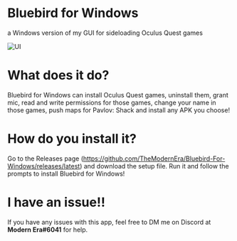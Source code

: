 # Bluebird for Windows
a Windows version of my GUI for sideloading Oculus Quest games

![UI](https://i.imgur.com/TEQNsQF.png)

# What does it do?
Bluebird for Windows can install Oculus Quest games, uninstall them, grant mic, read and write permissions for those games, change your name in those games, push maps for Pavlov: Shack and install any APK you choose!

# How do you install it?
Go to the Releases page (https://github.com/TheModernEra/Bluebird-For-Windows/releases/latest) and download the setup file. Run it and follow the prompts to install Bluebird for Windows!

# I have an issue!!
If you have any issues with this app, feel free to DM me on Discord at **Modern Era#6041** for help.
